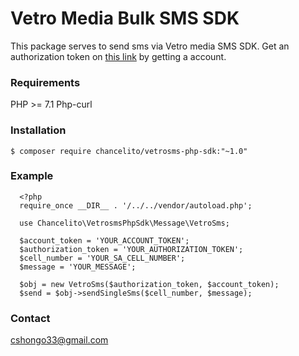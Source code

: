 # Vetro Media Bulk SMS SDK

This package serves to send sms via Vetro media SMS SDK. Get an authorization token
on [this link](https://sms.vetro.co.za) by getting a account.


### Requirements
PHP >= 7.1
Php-curl


### Installation

    $ composer require chancelito/vetrosms-php-sdk:"~1.0"
  
### Example

      <?php
      require_once __DIR__ . '/../../vendor/autoload.php';
      
      use Chancelito\VetrosmsPhpSdk\Message\VetroSms;
      
      $account_token = 'YOUR_ACCOUNT_TOKEN';
      $authorization_token = 'YOUR_AUTHORIZATION_TOKEN';
      $cell_number = 'YOUR_SA_CELL_NUMBER';
      $message = 'YOUR_MESSAGE';
      
      $obj = new VetroSms($authorization_token, $account_token);
      $send = $obj->sendSingleSms($cell_number, $message);


### Contact

cshongo33@gmail.com
